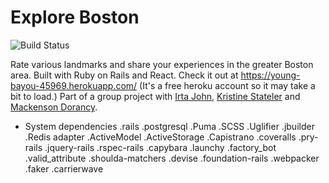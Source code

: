 # Explore Boston

![Build Status](https://codeship.com/projects/1228a450-2948-0136-930a-0efe8925988d/status?branch=master)

Rate various landmarks and share your experiences in the greater Boston area.  Built with Ruby on Rails and React.  Check it out at https://young-bayou-45969.herokuapp.com/ (It's a free heroku account so it may take a bit to load.) Part of a group project with [Irta John](https://github.com/Irtaj), [Kristine Stateler](https://github.com/KristineStateler) and [Mackenson Dorancy](https://github.com/Mackenson).

* System dependencies
  .rails
  .postgresql
  .Puma
  .SCSS
  .Uglifier
  .jbuilder
  .Redis adapter
  .ActiveModel
  .ActiveStorage
  .Capistrano
  .coveralls
  .pry-rails
  .jquery-rails
  .rspec-rails
  .capybara
  .launchy
  .factory_bot
  .valid_attribute
  .shoulda-matchers
  .devise
  .foundation-rails
  .webpacker
  .faker
  .carrierwave
